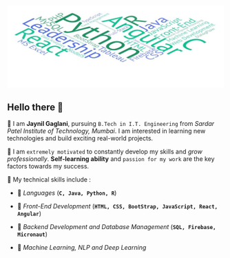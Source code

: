 ![Mast](GitHub_Readme_Cover.png)

## Hello there 👋

📌 I am **Jaynil Gaglani**, pursuing `B.Tech in I.T. Engineering` from *Sardar Patel Institute of Technology, Mumbai*. I am interested in learning new technologies and build exciting real-world projects.

📌 I am `extremely motivated` to constantly develop my skills and *grow professionally*. **Self-learning ability** and `passion for my work` are the key factors towards my success.

📌 My technical skills include :

 - 🎯 *Languages* (**`C, Java, Python, R`**)

 - 🎯 *Front-End Development* (**`HTML, CSS, BootStrap, JavaScript, React, Angular`**)

 - 🎯 *Backend Development and Database Management* (**`SQL, Firebase, Micronaut`**)

 - 🎯 *Machine Learning, NLP and Deep Learning*
